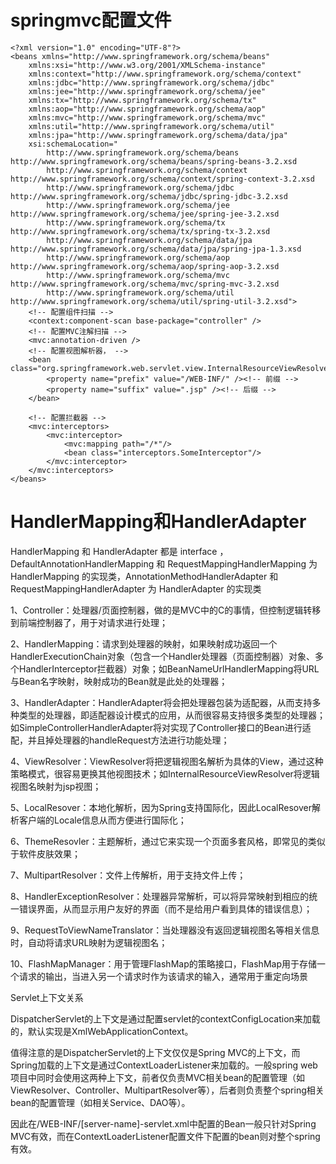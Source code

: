 # springmvc配置文件

```
<?xml version="1.0" encoding="UTF-8"?>
<beans xmlns="http://www.springframework.org/schema/beans" 
	xmlns:xsi="http://www.w3.org/2001/XMLSchema-instance"
	xmlns:context="http://www.springframework.org/schema/context" 
	xmlns:jdbc="http://www.springframework.org/schema/jdbc"  
	xmlns:jee="http://www.springframework.org/schema/jee" 
	xmlns:tx="http://www.springframework.org/schema/tx"
	xmlns:aop="http://www.springframework.org/schema/aop" 
	xmlns:mvc="http://www.springframework.org/schema/mvc"
	xmlns:util="http://www.springframework.org/schema/util"
	xmlns:jpa="http://www.springframework.org/schema/data/jpa"
	xsi:schemaLocation="
		http://www.springframework.org/schema/beans http://www.springframework.org/schema/beans/spring-beans-3.2.xsd
		http://www.springframework.org/schema/context http://www.springframework.org/schema/context/spring-context-3.2.xsd
		http://www.springframework.org/schema/jdbc http://www.springframework.org/schema/jdbc/spring-jdbc-3.2.xsd
		http://www.springframework.org/schema/jee http://www.springframework.org/schema/jee/spring-jee-3.2.xsd
		http://www.springframework.org/schema/tx http://www.springframework.org/schema/tx/spring-tx-3.2.xsd
		http://www.springframework.org/schema/data/jpa http://www.springframework.org/schema/data/jpa/spring-jpa-1.3.xsd
		http://www.springframework.org/schema/aop http://www.springframework.org/schema/aop/spring-aop-3.2.xsd
		http://www.springframework.org/schema/mvc http://www.springframework.org/schema/mvc/spring-mvc-3.2.xsd
		http://www.springframework.org/schema/util http://www.springframework.org/schema/util/spring-util-3.2.xsd">
	<!-- 配置组件扫描 -->
	<context:component-scan base-package="controller" />
	<!-- 配置MVC注解扫描 -->
	<mvc:annotation-driven />
	<!-- 配置视图解析器， -->
	<bean class="org.springframework.web.servlet.view.InternalResourceViewResolver">
		<property name="prefix" value="/WEB-INF/" /><!-- 前缀 -->
		<property name="suffix" value=".jsp" /><!-- 后缀 -->
	</bean>
	
	<!-- 配置拦截器 -->
	<mvc:interceptors>
		<mvc:interceptor>
			<mvc:mapping path="/*"/>
			<bean class="interceptors.SomeInterceptor"/>
		</mvc:interceptor>
	</mvc:interceptors>
</beans>
```
# HandlerMapping和HandlerAdapter

HandlerMapping 和 HandlerAdapter 都是 interface ，DefaultAnnotationHandlerMapping 和 RequestMappingHandlerMapping 为 HandlerMapping 的实现类，AnnotationMethodHandlerAdapter 和 RequestMappingHandlerAdapter 为 HandlerAdapter 的实现类

1、Controller：处理器/页面控制器，做的是MVC中的C的事情，但控制逻辑转移到前端控制器了，用于对请求进行处理；

2、HandlerMapping：请求到处理器的映射，如果映射成功返回一个HandlerExecutionChain对象（包含一个Handler处理器（页面控制器）对象、多个HandlerInterceptor拦截器）对象；如BeanNameUrlHandlerMapping将URL与Bean名字映射，映射成功的Bean就是此处的处理器；

3、HandlerAdapter：HandlerAdapter将会把处理器包装为适配器，从而支持多种类型的处理器，即适配器设计模式的应用，从而很容易支持很多类型的处理器；如SimpleControllerHandlerAdapter将对实现了Controller接口的Bean进行适配，并且掉处理器的handleRequest方法进行功能处理；

4、ViewResolver：ViewResolver将把逻辑视图名解析为具体的View，通过这种策略模式，很容易更换其他视图技术；如InternalResourceViewResolver将逻辑视图名映射为jsp视图；

5、LocalResover：本地化解析，因为Spring支持国际化，因此LocalResover解析客户端的Locale信息从而方便进行国际化；

6、ThemeResovler：主题解析，通过它来实现一个页面多套风格，即常见的类似于软件皮肤效果；

7、MultipartResolver：文件上传解析，用于支持文件上传；

8、HandlerExceptionResolver：处理器异常解析，可以将异常映射到相应的统一错误界面，从而显示用户友好的界面（而不是给用户看到具体的错误信息）；

9、RequestToViewNameTranslator：当处理器没有返回逻辑视图名等相关信息时，自动将请求URL映射为逻辑视图名；

10、FlashMapManager：用于管理FlashMap的策略接口，FlashMap用于存储一个请求的输出，当进入另一个请求时作为该请求的输入，通常用于重定向场景



Servlet上下文关系

DispatcherServlet的上下文是通过配置servlet的contextConfigLocation来加载的，默认实现是XmlWebApplicationContext。

值得注意的是DispatcherServlet的上下文仅仅是Spring MVC的上下文，而Spring加载的上下文是通过ContextLoaderListener来加载的。一般spring web项目中同时会使用这两种上下文，前者仅负责MVC相关bean的配置管理（如ViewResolver、Controller、MultipartResolver等），后者则负责整个spring相关bean的配置管理（如相关Service、DAO等）。

因此在/WEB-INF/[server-name]-servlet.xml中配置的Bean一般只针对Spring MVC有效，而在ContextLoaderListener配置文件下配置的bean则对整个spring有效。